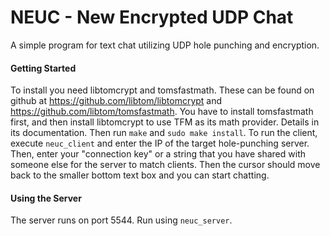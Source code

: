 # NEUC - New Encrypted UDP Chat

A simple program for text chat utilizing UDP hole punching and encryption.

#### Getting Started

To install you need libtomcrypt and tomsfastmath. These can be found on github at https://github.com/libtom/libtomcrypt and https://github.com/libtom/tomsfastmath. You have to install tomsfastmath first, and then install libtomcrypt to use TFM as its math provider. Details in its documentation. Then run `make` and `sudo make install`. To run the client, execute `neuc_client` and enter the IP of the target hole-punching server. Then, enter your "connection key" or a string that you have shared with someone else for the server to match clients. Then the cursor should move back to the smaller bottom text box and you can start chatting.

#### Using the Server

The server runs on port 5544. Run using `neuc_server`.
